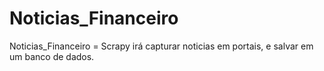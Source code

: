 # Noticias_Financeiro
Noticias_Financeiro = Scrapy irá capturar noticias em portais, e salvar em um banco de dados.
